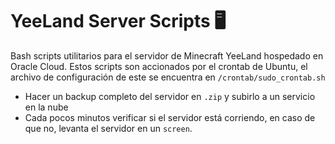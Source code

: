 # YeeLand Server Scripts 🖥️

Bash scripts utilitarios para el servidor de Minecraft YeeLand hospedado en Oracle Cloud. Estos scripts son accionados por el crontab de Ubuntu, el archivo de configuración de este se encuentra en `/crontab/sudo_crontab.sh`

- Hacer un backup completo del servidor en `.zip` y subirlo a un servicio en la nube
- Cada pocos minutos verificar si el servidor está corriendo, en caso de que no, levanta el servidor en un `screen`.